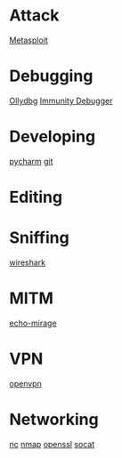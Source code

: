 <!-- TITLE: Tools -->
<!-- SUBTITLE: Lots of Tools I use-->

# Attack
[Metasploit](/metasploit-main)
# Debugging
[Ollydbg](/ollydbg)
[Immunity Debugger](/immunity-debugger)
# Developing
[pycharm](/pycharm)
[git](/git-intro)
# Editing
# Sniffing
[wireshark](/wireshark)
# MITM
[echo-mirage](/echo-mirage)

# VPN
[openvpn](/openvpn)
# Networking
[nc](/netcat)
[nmap](/nmap)
[openssl](/openssl)
[socat](/socat)
